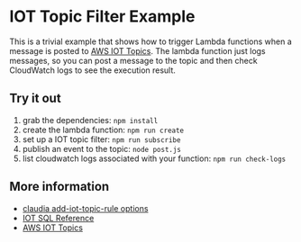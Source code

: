 # IOT Topic Filter Example

This is a trivial example that shows how to trigger Lambda functions when a message is posted to [AWS IOT Topics](http://docs.aws.amazon.com/iot/latest/developerguide/topics.html). The lambda function just logs messages, so you can post a message to the topic and then check CloudWatch logs to see the execution result.

## Try it out

1. grab the dependencies: `npm install`
2. create the lambda function: `npm run create` 
3. set up a IOT topic filter: `npm run subscribe`
4. publish an event to the topic: `node post.js`
5. list cloudwatch logs associated with your function: `npm run check-logs`  

## More information

* [claudia add-iot-topic-rule options](https://github.com/claudiajs/claudia/blob/master/docs/add-iot-topic-rule.md)
* [IOT SQL Reference](http://docs.aws.amazon.com/iot/latest/developerguide/iot-sql-reference.html)
* [AWS IOT Topics](http://docs.aws.amazon.com/iot/latest/developerguide/topics.html)
